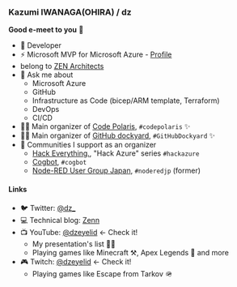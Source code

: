 ### Kazumi IWANAGA(OHIRA) / dz

**Good e-meet to you** :wave:

- :hamster: Developer
- :zap: Microsoft MVP for Microsoft Azure - [Profile](https://mvp.microsoft.com/en-us/PublicProfile/5002150)
- belong to [ZEN Architects](https://zenarchitects.co.jp/)
- :speech_balloon: Ask me about
  - Microsoft Azure
  - GitHub
  - Infrastructure as Code (bicep/ARM template, Terraform)
  - DevOps
  - CI/CD
- 👩‍💻 Main organizer of [Code Polaris](https://code-polaris.connpass.com/), `#codepolaris` :sparkles:
- 👩‍💻 Main organizer of [GitHub dockyard](https://github-dockyard.connpass.com/), `#GitHubDockyard` :sparkles:
- :ocean: Communities I support as an organizer
  - [Hack Everything.](https://hack-everything.connpass.com/), "Hack Azure" series `#hackazure`
  - [Cogbot](https://cogbot.connpass.com/), `#cogbot`
  - [Node-RED User Group Japan](https://node-red.connpass.com/), `#noderedjp` (former)

#### Links

- 🐦 Twitter: [@dz_](https://twitter.com/dz_)
- 💻 Technical blog: [Zenn](https://zenn.dev/dzeyelid)
- 📺 YouTube: [@dzeyelid](https://www.youtube.com/@dzeyelid) <- Check it!
  - My presentation's list 👩‍💻
  - Playing games like Minecraft ⚒, Apex Legends 🔫 and more
- 🎮 Twitch: [@dzeyelid](https://www.twitch.tv/dzeyelid) <- Check it!
  - Playing games like Escape from Tarkov 🪖
